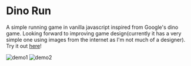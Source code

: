 # Dino Run

A simple running game in vanilla javascript inspired from Google's dino game. Looking forward to improving game design(currently it has a very simple one using images from the internet as I'm not much of a designer). Try it out [here](https://c0dzilla.github.io/DinoRun/)!

![demo1](/../screenshots/screenshots/demo1.png)
![demo2](/../screenshots/screenshots/demo2.png)

